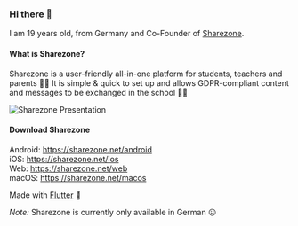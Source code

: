 ### Hi there 👋

I am 19 years old, from Germany and Co-Founder of [Sharezone](https://sharezone.net).

#### What is Sharezone?
Sharezone is a user-friendly all-in-one platform for students, teachers and parents 👨‍🎓 It is simple & quick to set up and allows GDPR-compliant content and messages to be exchanged in the school 👨‍💻

![Sharezone Presentation](https://i.ibb.co/9VGvMdk/Presentation-Redesign.png)

#### Download Sharezone
Android: https://sharezone.net/android<br>
iOS: https://sharezone.net/ios<br>
Web: https://sharezone.net/web<br>
macOS: https://sharezone.net/macos

Made with [Flutter](https://www.flutter.dev/) 💙

_Note:_ Sharezone is currently only available in German 😖
